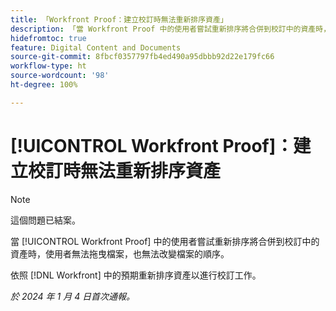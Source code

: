 ```yaml
---
title: 「Workfront Proof：建立校訂時無法重新排序資產」
description: 「當 Workfront Proof 中的使用者嘗試重新排序將合併到校訂中的資產時，會無法拖曳檔案，也無法改變檔案的順序。」
hidefromtoc: true
feature: Digital Content and Documents
source-git-commit: 8fbcf0357797fb4ed490a95dbbb92d22e179fc66
workflow-type: ht
source-wordcount: '98'
ht-degree: 100%

---
```



# [!UICONTROL Workfront Proof]：建立校訂時無法重新排序資產

>[!NOTE]
>
>這個問題已結案。

當 [!UICONTROL Workfront Proof] 中的使用者嘗試重新排序將合併到校訂中的資產時，使用者無法拖曳檔案，也無法改變檔案的順序。

依照 [!DNL Workfront] 中的預期重新排序資產以進行校訂工作。

_於 2024 年 1 月 4 日首次通報。_
